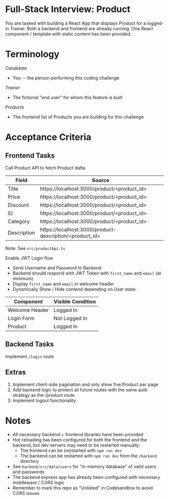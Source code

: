 # Full-Stack Interview: Product

You are tasked with building a React App that displays Product  for a logged-in Trainer. Both a backend and frontend are already running. One React component / template with static content has been provided.

# Terminology

_Candidate_

- You -- the person performing this coding challenge

_Trainer_

- The fictional "end user" for whom this feature is built

_Products_

- The frontend list of Products you are building for this challenge

# Acceptance Criteria

## Frontend Tasks

Call Product API to fetch Product datta

| Field       | Source                                                   |
| ----------- | -------------------------------------------------------- |
| Title       | https://localhost:3000/product/<product_id>         |
| Price       | https://localhost:3000/product/<product_id>         |
| Discount    | https://localhost:3000/product/<product_id>         |
| ID          | https://localhost:3000/product/<product_id>         |
| Category    | https://localhost:3000/product/<product_id>         |
| Description | https://localhost:3000/product-description/<product_id> |

Note: See `src/productApi.ts`


Enable JWT Login flow

- Send Username and Password to Backend
- Backend should respond with JWT Token with `first_name` and `email` (at minimum)
- Display `first_name` and `email` in welcome header
- Dynamically Show / Hide contend depending on User state:

| Component      | Visible Condition |
| -------------- | ----------------- |
| Welcome Header | Logged In         |
| Login Form     | Not Logged In     |
| Product        | Logged In         |


## Backend Tasks

Implement `/login` route


## Extras

1. Implement client-side pagination and only show five Product per page
2. Add backend logic to protect all future routes with the same auth strategy as the /product route
3. Implement logout functionality



# Notes

- All necessary backend + frontend libraries have been provided
- Hot-reloading has been configured for both the frontend and the backend, but dev servers may need to be restarted manually:
  - The frontend can be (re)started with `npm run dev`
  - The backend can be restarted with `npm run dev` from the `/backend` directory
- See `backend/src/data/users` for "in-memory database" of valid users and passwords
- The backend express app has already been configured with necessary middleware / CORS logic
- Remember to mark this repo as "Unlisted" in Codesandbox to avoid CORS issues
